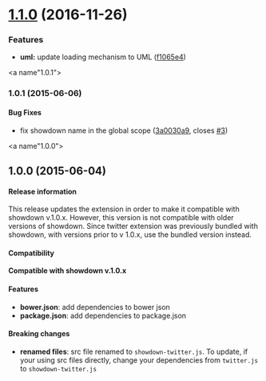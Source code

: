 <a name="1.1.0"></a>
# [1.1.0](https://github.com/showdownjs/twitter-extension/compare/1.0.1...v1.1.0) (2016-11-26)


### Features

* **uml:** update loading mechanism to UML ([f1065e4](https://github.com/showdownjs/twitter-extension/commit/f1065e4))



<a name"1.0.1"></a>
### 1.0.1 (2015-06-06)


#### Bug Fixes

* fix showdown name in the global scope ([3a0030a9](https://github.com/showdownjs/twitter-extension/commit/3a0030a9), closes [#3](https://github.com/showdownjs/twitter-extension/issues/3))


<a name"1.0.0"></a>
## 1.0.0 (2015-06-04)


#### Release information

This release updates the extension in order to make it compatible with showdown v.1.0.x.
However, this version is not compatible with older versions of showdown.
Since twitter extension was previously bundled with showdown, with versions prior to v 1.0.x, use the bundled version instead.

#### Compatibility

**Compatible with showdown v.1.0.x**

#### Features

* **bower.json**: add dependencies to bower json
* **package.json**: add dependencies to package.json

#### Breaking changes

* **renamed files**: src file renamed to `showdown-twitter.js`.
  To update, if your using src files directly, change your dependencies from `twitter.js` to `showdown-twitter.js`
